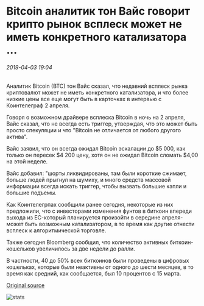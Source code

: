 # Bitcoin аналитик тон Вайс говорит крипто рынок всплеск может не иметь конкретного катализатора ...

###### 2019-04-03 19:04

Аналитик Bitcoin (BTC) тон Вайс сказал, что недавний всплеск рынка криптовалют может не иметь конкретного катализатора, и что более низкие цены все еще могут быть в карточках в интервью с Коинтелеграф 2 апреля.

Говоря о возможном драйвере всплеска Bitcoin в ночь на 2 апреля, Вайс сказал, что не всегда есть триггер, утверждая, что это может быть просто спекуляции и что "Bitcoin не отличается от любого другого актива".

Вайс заявил, что он всегда ожидал Bitcoin эскалации до $5 000, как только он пересек $4 200 цену, хотя он не ожидал Bitcoin сломать $4,00 на этой неделе.

Вайс добавил: "шорты ликвидированы, там были короткие сжимает, больше людей прыгнул на шумиху, и много средств массовой информации всегда искать триггер, чтобы вызвать большие капли и большие подъемы.

Как Коинтелегрпах сообщили ранее сегодня, некоторые из них предложили, что с инвесторами изменения фунтов в биткоин впереди выхода из ЕС-который планируется произойти в середине апреля-может быть возможным катализатором, в то время как другие отнести всплеск к алгоритмической торговле.

Также сегодня Bloomberg сообщил, что количество активных биткоин-кошельков увеличилось за две недели до ралли.

В частности, 40 до 50% всех биткоинов были проведены в цифровых кошельках, которые были неактивны от одного до шести месяцев, в то время как средний, как сообщается, был 10 процентов с 15 марта.

[Original source](https://cointelegraph.com/news/bitcoin-analyst-tone-vays-says-crypto-market-surge-may-have-no-specific-catalyst)

![stats](https://c.statcounter.com/11760860/0/a89fa40b/1/ "stats")